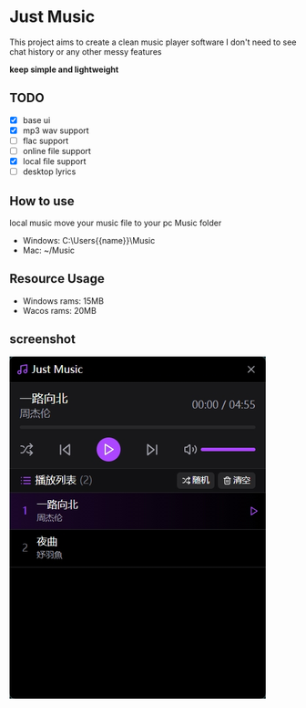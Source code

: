 # Just Music

This project aims to create a clean music player software
I don't need to see chat history or any other messy features

**keep simple and lightweight**

## TODO

- [x] base ui
- [x] mp3 wav support
- [ ] flac support
- [ ] online file support
- [x] local file support
- [ ] desktop lyrics

## How to use

local music move your music file to your pc Music folder

- Windows: C:\Users\{{name}}\Music
- Mac: ~/Music

## Resource Usage

- Windows rams: 15MB
- Wacos rams: 20MB

## screenshot

![default](/screenshot/default.png)
